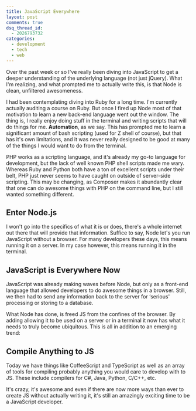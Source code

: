 ```yaml
---
title: JavaScript Everywhere
layout: post
comments: true
dsq_thread_id:
  - 2026793732
categories:
  - development
  - tech
  - web
---
```


Over the past week or so I've really been diving into JavaScript to get a deeper understanding of the underlying language (not just jQuery). What I'm realizing, and what prompted me to actually write this, is that Node is clean, unfiltered awesomeness.

I had been contemplating diving into Ruby for a long time. I'm currently actually auditing a course on Ruby. But once I fired up Node most of that motivation to learn a new back-end language went out the window. The thing is, I really enjoy doing stuff in the terminal and writing scripts that will do things for me. **Automation**, as we say. This has prompted me to learn a significant amount of bash scripting (used for Z shell of course), but that has it's own limitations, and it was never really designed to be good at many of the things I would want to do from the terminal.

<!--more-->

PHP works as a scripting language, and it's already my go-to language for development, but the lack of well known PHP shell scripts made me wary. Whereas Ruby and Python both have a ton of excellent scripts under their belt, PHP just never seems to have caught on outside of server-side scripting. This may be changing, as Composer makes it abundantly clear that one can do awesome things with PHP on the command line, but I still wanted something different.

## Enter Node.js

I won't go into the specifics of what it is or does, there's a whole internet out there that will provide that information. Suffice to say, Node let's you run JavaScript without a browser. For many developers these days, this means running it on a server. In my case however, this means running it in the terminal.

## JavaScript is Everywhere Now

JavaScript was already making waves before Node, but only as a front-end language that allowed developers to do awesome things in a browser. Still, we then had to send any information back to the server for &#8216;serious' processing or storing to a database.

What Node has done, is freed JS from the confines of the browser. By adding allowing it to be used on a server or in a terminal it now has what it needs to truly become ubiquitous. This is all in addition to an emerging trend:

## Compile Anything to JS

Today we have things like CoffeeScript and TypeScript as well as an array of tools for compiling probably anything you would care to develop with to JS. These include compilers for C#, Java, Python, C/C++, etc.

It's crazy, it's awesome and even if there are now more ways than ever to create JS without actually writing it, it's still an amazingly exciting time to be a JavaScript developer.
